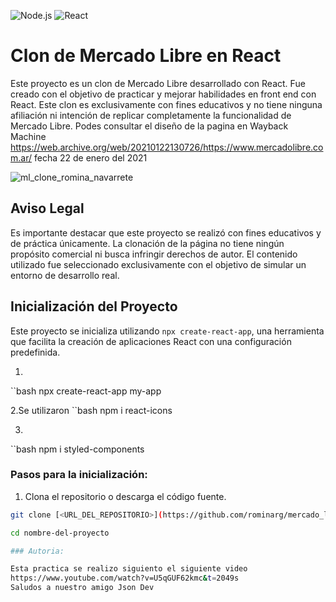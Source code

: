 ![Node.js](https://img.shields.io/badge/Node.js-18.x-green)
![React](https://img.shields.io/badge/React-18.x-violet)

# Clon de Mercado Libre en React

Este proyecto es un clon de Mercado Libre desarrollado con React. Fue creado con el objetivo de practicar y mejorar habilidades en front end con React. Este clon es exclusivamente con fines educativos y no tiene ninguna afiliación ni intención de replicar completamente la funcionalidad de Mercado Libre.
Podes consultar el diseño de la pagina en Wayback Machine  https://web.archive.org/web/20210122130726/https://www.mercadolibre.com.ar/ fecha 22 de enero del 2021

![ml_clone_romina_navarrete](https://github.com/rominarg/mercado_libre_clone/assets/45200064/5e47e0fe-1a31-43c5-8146-ec1f1bf4b0a4)

## Aviso Legal

Es importante destacar que este proyecto se realizó con fines educativos y de práctica únicamente. La clonación de la página no tiene ningún propósito comercial ni busca infringir derechos de autor. El contenido utilizado fue seleccionado exclusivamente con el objetivo de simular un entorno de desarrollo real.

## Inicialización del Proyecto

Este proyecto se inicializa utilizando `npx create-react-app`, una herramienta que facilita la creación de aplicaciones React con una configuración predefinida.

1.
``bash
npx create-react-app my-app

2.Se utilizaron 
``bash
npm i react-icons

3.
``bash
npm i styled-components




### Pasos para la inicialización:

1. Clona el repositorio o descarga el código fuente.

```bash
git clone [<URL_DEL_REPOSITORIO>](https://github.com/rominarg/mercado_libre_clone.git)

cd nombre-del-proyecto

### Autoria:

Esta practica se realizo siguiento el siguiente video
https://www.youtube.com/watch?v=U5qGUF62kmc&t=2049s
Saludos a nuestro amigo Json Dev
